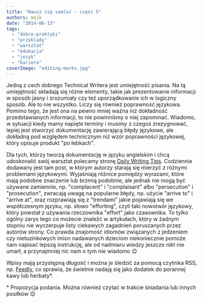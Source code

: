 ```yaml
---
title: "Naucz się sam(a) - część 5"
authors: mojk
date: "2014-06-13"
tags:
  - "dobre-praktyki"
  - "przyklady"
  - "warsztat"
  - "edukacja"
  - "jezyk"
  - "kariera"
coverImage: "editing-marks.jpg"
---
```


Jedną z cech dobrego Technical Writera jest umiejętność pisania. Na tą
umiejętność składają się różne elementy, takie jak prezentowanie informacji w
sposób jasny i zrozumiały czy też uporządkowanie ich w logiczny sposób. Ale to
nie wszystko. Liczy się również poprawność językowa. Pomimo tego, że jest ona na
pewno mniej ważna niż dokładność przedstawianych informacji, to nie powinniśmy o
niej zapominać. Wiadomo, w sytuacji kiedy mamy napięte terminy i musimy z czegoś
zrezygnować, lepiej jest stworzyć dokumentację zawierającą błędy językowe, ale
dokładną pod względem technicznym niż wzór poprawności językowej, który opisuje
produkt "po łebkach".

<!--truncate-->

Dla tych, którzy tworzą dokumentację w języku angielskim i chcą udoskonalić swój
warsztat polecamy stronę [Daily Writing Tips](http://www.dailywritingtips.com).
Codziennie dodawany jest tam post, w którym autorzy starają się mierzyć z
różnymi problemami językowymi. Wyjaśniają różnice pomiędzy wyrazami, które mają
podobne znaczenie lub brzmią podobnie, ale jednak nie mogą być używane
zamiennie, np. "complacent" i "complaisant" albo "persecution" i "prosecution",
zwracają uwagę na popularne błędy, np. użycie "arrive to" i "arrive at", oraz
rozprawiają się z "trendami" jakie pojawiają się we współczesnym języku, np.
słowo "efforting", czyli taki nowotwór językowy, który powstał z używania
rzeczownika "effort" jako czasownika. To tylko ogólny zarys tego co możecie
znaleźć w artykułach, który w żadnym stopniu nie wyczerpuje listy ciekawych
zagadnień poruszanych przez autorów strony. Co prawda znajomość idiomów
związanych z jedzeniem czy nietuzinkowych imion nadawanych dzieciom
niekoniecznie pomoże nam napisać lepszą instrukcję, ale od nadmiaru wiedzy
jeszcze nikt nie umarł, a przynajmniej nic nam o tym nie wiadomo 😉

Wpisy mają przystępną długość i można je śledzić za pomocą czytnika RSS, np.
[Feedly](http://feedly.com/#discover), co sprawia, że świetnie nadają się jako
dodatek do porannej kawy lub herbaty\*.

\* Propozycja podania. Można również czytać w trakcie śniadania lub innych
posiłków 😊
